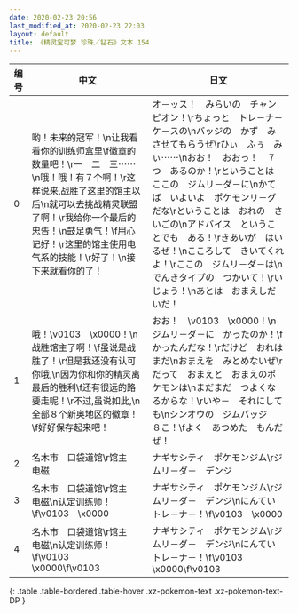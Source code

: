 ```yaml
---
date: 2020-02-23 20:56
last_modified_at: 2020-02-23 22:03
layout: default
title: 《精灵宝可梦 珍珠／钻石》文本 154
---
```

| 编号 | 中文 | 日文 |
| ---- | ---- | ---- |
| 0 | 哟！未来的冠军！\n让我看看你的训练师盒里\f徽章的数量吧！\r一　二　三⋯⋯\n哦！哦！有７个啊！\r这样说来,战胜了这里的馆主以后\n就可以去挑战精灵联盟了啊！\r我给你一个最后的忠告！\n鼓足勇气！\f用心记好！\r这里的馆主使用电气系的技能！\r好了！\n接下来就看你的了！ | オ－ッス！　みらいの　チャンピオン！\rちょっと　トレ－ナ－ケ－スの\nバッジの　かず　みさせてもらうぜ\rひぃ　ふぅ　みぃ⋯⋯\nおお！　おおっ！　７つ　あるのか！\rということは　ここの　ジムリ－ダ－に\nかてば　いよいよ　ポケモンリ－グだな\rということは　おれの　さいごの\nアドバイス　ということでも　ある！\rきあいが　はいるぜ！\nこころして　きいてくれよ！\rここの　ジムリ－ダ－は\nでんきタイプの　つかいて！\rいじょう！\nあとは　おまえしだいだ！ |
| 1 | 哦！\v0103　\x0000！\n战胜馆主了啊！\f虽说是战胜了！\r但是我还没有认可你哦,\n因为你和你的精灵离最后的胜利\f还有很远的路要走呢！\r不过,虽说如此,\n全部８个新奥地区的徽章！\f好好保存起来吧！ | おお！　\v0103　\x0000！\nジムリ－ダ－に　かったのか！\fかったんだな！\rだけど　おれは　まだ\nおまえを　みとめないぜ\rだって　おまえと　おまえのポケモンは\nまだまだ　つよくなるからな！\rいや－　それにしても\nシンオウの　ジムバッジ　８こ！\fよく　あつめた　もんだぜ！ |
| 2 | 名木市　口袋道馆\r馆主　电磁 | ナギサシティ　ポケモンジム\rジムリ－ダ－　デンジ |
| 3 | 名木市　口袋道馆\r馆主　电磁\n认定训练师！\f\v0103　\x0000 | ナギサシティ　ポケモンジム\rジムリ－ダ－　デンジ\nにんてい　トレ－ナ－！\f\v0103　\x0000 |
| 4 | 名木市　口袋道馆\r馆主　电磁\n认定训练师！\f\v0103　\x0000\f\v0103　　 | ナギサシティ　ポケモンジム\rジムリ－ダ－　デンジ\nにんてい　トレ－ナ－！\f\v0103　\x0000\f\v0103　　 |
{: .table .table-bordered .table-hover .xz-pokemon-text .xz-pokemon-text-DP }